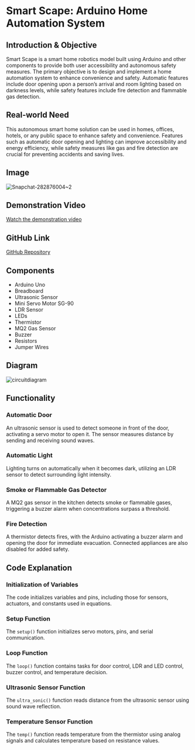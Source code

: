 # Smart Scape: Arduino Home Automation System

## Introduction & Objective

Smart Scape is a smart home robotics model built using Arduino and other components to provide both user accessibility and autonomous safety measures. The primary objective is to design and implement a home automation system to enhance convenience and safety. Automatic features include door opening upon a person’s arrival and room lighting based on darkness levels, while safety features include fire detection and flammable gas detection.

## Real-world Need

This autonomous smart home solution can be used in homes, offices, hotels, or any public space to enhance safety and convenience. Features such as automatic door opening and lighting can improve accessibility and energy efficiency, while safety measures like gas and fire detection are crucial for preventing accidents and saving lives.

## Image
![Snapchat-282876004~2](https://github.com/shihabmuhtasim/Smart-Scape/assets/92597456/c4df123c-d28e-458b-a87d-3f329c1f16bf)

## Demonstration Video

[Watch the demonstration video](https://youtu.be/rzl3d3x_Jic?feature=shared)

## GitHub Link

[GitHub Repository](https://github.com/shihabmuhtasim/Smart-Scape)

## Components

- Arduino Uno
- Breadboard
- Ultrasonic Sensor
- Mini Servo Motor SG-90
- LDR Sensor
- LEDs
- Thermistor
- MQ2 Gas Sensor
- Buzzer
- Resistors
- Jumper Wires

## Diagram
![circuitdiagram](https://github.com/shihabmuhtasim/Smart-Scape/assets/92597456/7f9cb92f-8f43-4a41-8ae7-b413789ba059)


## Functionality

### Automatic Door

An ultrasonic sensor is used to detect someone in front of the door, activating a servo motor to open it. The sensor measures distance by sending and receiving sound waves.

### Automatic Light

Lighting turns on automatically when it becomes dark, utilizing an LDR sensor to detect surrounding light intensity.

### Smoke or Flammable Gas Detector

A MQ2 gas sensor in the kitchen detects smoke or flammable gases, triggering a buzzer alarm when concentrations surpass a threshold.

### Fire Detection

A thermistor detects fires, with the Arduino activating a buzzer alarm and opening the door for immediate evacuation. Connected appliances are also disabled for added safety.

## Code Explanation

### Initialization of Variables

The code initializes variables and pins, including those for sensors, actuators, and constants used in equations.

### Setup Function

The `setup()` function initializes servo motors, pins, and serial communication.

### Loop Function

The `loop()` function contains tasks for door control, LDR and LED control, buzzer control, and temperature decision.

### Ultrasonic Sensor Function

The `ultra_sonic()` function reads distance from the ultrasonic sensor using sound wave reflection.

### Temperature Sensor Function

The `temp()` function reads temperature from the thermistor using analog signals and calculates temperature based on resistance values.





